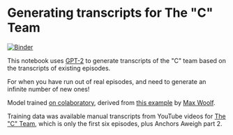 # Generating transcripts for The "C" Team

[![Binder](https://mybinder.org/badge_logo.svg)](https://mybinder.org/v2/gh/minrk/gpt-cteam/master?filepath=generating-cteam-transcripts.ipynb)

This notebook uses [GPT-2](https://github.com/openai/gpt-2) to generate transcripts of the "C" team based on the transcripts of existing episodes.

For when you have run out of real episodes, and need to generate an infinite number of new ones!

Model trained [on colaboratory](https://colab.research.google.com/drive/1Up9uwclJ4wYm9MFJhoI0_BNBqPeuY-vb), derived from [this example](https://colab.research.google.com/drive/1VLG8e7YSEwypxU-noRNhsv5dW4NfTGce) by [Max Woolf](http://minimaxir.com/).

Training data was available manual transcripts from YouTube videos for [The "C" Team](http://www.acq-inc.com/cteam), which is only the first six episodes, plus Anchors Aweigh part 2.
